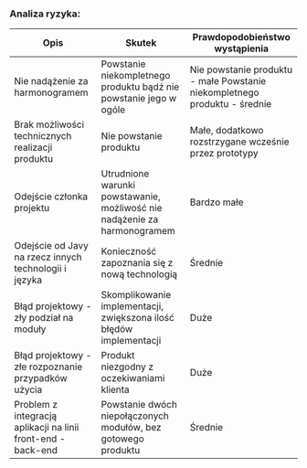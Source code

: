 ### Analiza ryzyka:

| Opis          | Skutek | Prawdopodobieństwo wystąpienia |
| ------------- | ------------- | ------------- |
| Nie nadążenie za harmonogramem  | Powstanie niekompletnego produktu bądź nie powstanie jego w ogóle  | Nie powstanie produktu - małe  Powstanie niekompletnego produktu - średnie
| Brak możliwości technicznych realizacji produktu  | Nie powstanie produktu  | Małe, dodatkowo rozstrzygane wcześnie przez prototypy
|Odejście członka projektu	|   Utrudnione warunki powstawanie, możliwość nie nadążenie za harmonogramem  |    Bardzo małe   |
| Odejście od Javy na rzecz innych technologii i języka| Konieczność zapoznania się z nową technologią| Średnie
| Błąd projektowy - zły podział na moduły| Skomplikowanie implementacji, zwiększona ilość błędów implementacji| Duże
| Błąd projektowy - złe rozpoznanie przypadków użycia| Produkt niezgodny z oczekiwaniami klienta| Duże
| Problem z integracją aplikacji na linii front-end - back-end| Powstanie dwóch niepołączonych modułów, bez gotowego produktu| Średnie
